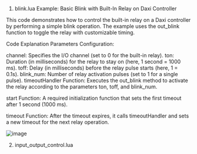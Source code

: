 1. blink.lua
Example: Basic Blink with Built-In Relay on Daxi Controller

This code demonstrates how to control the built-in relay on a Daxi controller by performing a simple blink operation. The example uses the out_blink function to toggle the relay with customizable timing.

Code Explanation
Parameters Configuration:

channel: Specifies the I/O channel (set to 0 for the built-in relay).
ton: Duration (in milliseconds) for the relay to stay on (here, 1 second = 1000 ms).
toff: Delay (in milliseconds) before the relay pulse starts (here, 1 = 0.1s).
blink_num: Number of relay activation pulses (set to 1 for a single pulse).
timeoutHandler Function:
Executes the out_blink method to activate the relay according to the parameters ton, toff, and blink_num.

start Function:
A required initialization function that sets the first timeout after 1 second (1000 ms).

timeout Function:
After the timeout expires, it calls timeoutHandler and sets a new timeout for the next relay operation.

![image](https://github.com/user-attachments/assets/68b1e35c-d31b-4ba6-b17d-137318e7f4a6)

2. input_output_control.lua
